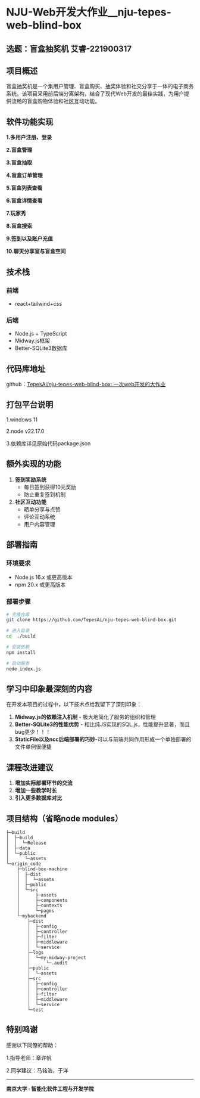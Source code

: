 # NJU-Web开发大作业__nju-tepes-web-blind-box

## 选题：盲盒抽奖机	艾睿-221900317

## 项目概述
盲盒抽奖机是一个集用户管理、盲盒购买、抽奖体验和社交分享于一体的电子商务系统。该项目采用前后端分离架构，结合了现代Web开发的最佳实践，为用户提供流畅的盲盒购物体验和社区互动功能。

## 软件功能实现

**1.多用户注册、登录**

**2.盲盒管理** 

**3.盲盒抽取** 

**4.盲盒订单管理** 

**5.盲盒列表查看** 

**6.盲盒详情查看** 

**7.玩家秀** 

**8.盲盒搜索**

**9.签到以及账户充值**

**10.聊天分享室与盲盒空间**

## 技术栈
### 前端
- react+tailwind+css

### 后端
- Node.js + TypeScript
- Midway.js框架
- Better-SQLite3数据库

## 代码库地址
github：[TepesAi/nju-tepes-web-blind-box: 一次web开发的大作业](https://github.com/TepesAi/nju-tepes-web-blind-box)

## 打包平台说明
1.windows 11

2.node v22.17.0

3.依赖库详见原始代码package.json

## 额外实现的功能
1. **签到奖励系统**
   - 每日签到获得10元奖励
   - 防止重复签到机制
2. **社区互动功能**
   - 晒单分享与点赞
   - 评论互动系统
   - 用户内容管理

## 部署指南

### 环境要求
- Node.js 16.x 或更高版本
- npm 20.x 或更高版本

### 部署步骤
```bash
# 克隆仓库
git clone https://github.com/TepesAi/nju-tepes-web-blind-box.git

# 进入目录
cd  ./build

# 安装依赖
npm install

# 启动服务
node index.js
```

## 学习中印象最深刻的内容
在开发本项目的过程中，以下技术点给我留下了深刻印象：
1. **Midway.js的依赖注入机制** - 极大地简化了服务的组织和管理
2. **Better-SQLite3的性能优势** - 相比纯JS实现的SQL.js，性能提升显著，而且bug更少！！！
3. **StaticFile以及ncc后端部署的巧妙**-可以与前端共同作用形成一个单独部署的文件单例很便捷

## 课程改进建议
1. **增加实际部署环节的交流** 
2. **增加一些教学时长**
3. **引入更多数据库对比** 

## 项目结构（省略node modules）
```
├─build
│  ├─build
│  │  └─Release
│  ├─data
│  └─public
│      └─assets
└─origin_code
    ├─blind-box-machine
    │  ├─dist
    │  │  └─assets
    │  ├─public
    │  └─src
    │      ├─assets
    │      ├─components
    │      ├─contexts
    │      └─pages
    └─mybackend
        ├─dist
        │  ├─config
        │  ├─controller
        │  ├─filter
        │  ├─middleware
        │  └─service
        ├─logs
        │  └─my-midway-project
        │      └─.audit
        ├─public
        │  └─assets
        ├─src
        │  ├─config
        │  ├─controller
        │  ├─filter
        │  ├─middleware
        │  └─service
        └─test
```

## 特别鸣谢
感谢以下同僚的帮助：

1.指导老师：章许帆

2.同学建议：马铭浩，于洋

---
**南京大学 · 智能化软件工程与开发学院** 
